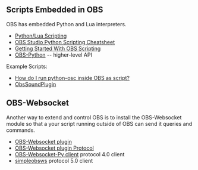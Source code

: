 ## Scripts Embedded in OBS

OBS has embedded Python and Lua interpreters.

* [Python/Lua Scripting](https://obsproject.com/docs/scripting.html)
* [OBS Studio Python Scripting Cheatsheet](https://github.com/upgradeQ/OBS-Studio-Python-Scripting-Cheatsheet-obspython-Examples-of-API#using-classes)
* [Getting Started With OBS Scripting](https://obsproject.com/wiki/Getting-Started-With-OBS-Scripting)
* [OBS-Python](https://github.com/zooba/obs-python) -- higher-level API

Example Scripts:

* [How do I run python-osc inside OBS as script?](https://stackoverflow.com/questions/65660214/how-do-i-run-python-osc-inside-obs-as-script)
* [ObsSoundPlugin](https://github.com/theastropath/ObsSoundPlugin)

## OBS-Websocket

Another way to extend and control OBS is to install the OBS-Websocket module
so that a your script running outside of OBS can send it queries and commands.

* [OBS-Websocket plugin](https://github.com/Palakis/obs-websocket)
* [OBS-Websocket plugin Protocol](https://github.com/Palakis/obs-websocket/blob/4.x-current/docs/generated/protocol.md)
* [OBS-Websocket-Py client](https://github.com/Elektordi/obs-websocket-py) protocol 4.0 client
* [simpleobsws](https://github.com/IRLToolkit/simpleobsws/) protocol 5.0 client

